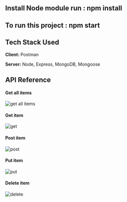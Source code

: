 
## Install Node module run : npm install


## To run this project : npm start


## Tech Stack Used

**Client:** Postman

**Server:** Node, Express, MongoDB, Mongoose


## API Reference


#### Get all items

![get all items](https://github.com/vishwajeet14all/Furation-Tech-Solutions/assets/126787994/a5de6a07-2435-4821-8ee7-0b8db9baa9fa)


#### Get item

![get](https://github.com/vishwajeet14all/Furation-Tech-Solutions/assets/126787994/dd07f761-066a-4a63-9453-5b4b34fee859)


#### Post item

![post](https://github.com/vishwajeet14all/Furation-Tech-Solutions/assets/126787994/9990251a-6465-4a8e-b1c7-63b964b304e9)



#### Put item

![put](https://github.com/vishwajeet14all/Furation-Tech-Solutions/assets/126787994/59d5d90e-6113-443a-80cd-14a339f47a3b)



#### Delete item

![delete](https://github.com/vishwajeet14all/Furation-Tech-Solutions/assets/126787994/a05e7179-fde7-4bad-8561-164b85780117)

